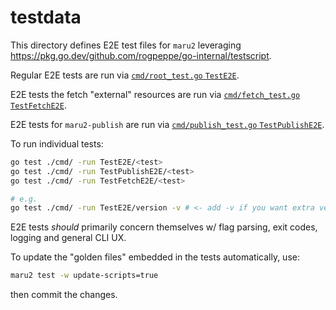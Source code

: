 # testdata

This directory defines E2E test files for `maru2` leveraging <https://pkg.go.dev/github.com/rogpeppe/go-internal/testscript>.

Regular E2E tests are run via [`cmd/root_test.go` `TestE2E`](../cmd/root_test.go).

E2E tests the fetch "external" resources are run via [`cmd/fetch_test.go` `TestFetchE2E`](../cmd/fetch_test.go).

E2E tests for `maru2-publish` are run via [`cmd/publish_test.go` `TestPublishE2E`](../cmd/publish_test.go).

To run individual tests:

```sh
go test ./cmd/ -run TestE2E/<test>
go test ./cmd/ -run TestPublishE2E/<test>
go test ./cmd/ -run TestFetchE2E/<test>

# e.g.
go test ./cmd/ -run TestE2E/version -v # <- add -v if you want extra verbosity / to see STDOUT and STDERR
```

E2E tests _should_ primarily concern themselves w/ flag parsing, exit codes, logging and general CLI UX.

To update the "golden files" embedded in the tests automatically, use:

```sh
maru2 test -w update-scripts=true
```

then commit the changes.
